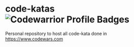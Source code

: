 # code-katas ![Codewarrior Profile Badges](https://www.codewars.com/users/feanaro/badges/small "Codewarrior Profile Badge")

Personal repository to host all code-kata done in https://www.codewars.com
